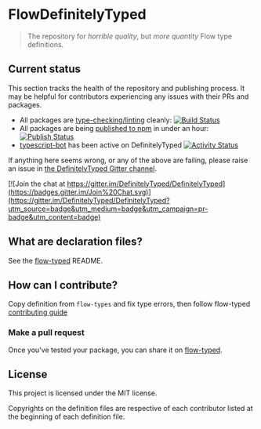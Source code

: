 # FlowDefinitelyTyped

> The repository for *horrible quality*, but *more quantity* Flow type definitions.

## Current status

This section tracks the health of the repository and publishing process.
It may be helpful for contributors experiencing any issues with their PRs and packages.

* All packages are [type-checking/linting](https://github.com/Microsoft/dtslint) cleanly: [![Build Status](https://travis-ci.org/DefinitelyTyped/DefinitelyTyped.svg?branch=master)](https://travis-ci.org/DefinitelyTyped/DefinitelyTyped)
* All packages are being [published to npm](https://github.com/Microsoft/types-publisher) in under an hour: [![Publish Status](https://typescript.visualstudio.com/TypeScript/_apis/build/status/sandersn.types-publisher-watchdog)](https://typescript.visualstudio.com/TypeScript/_build/latest?definitionId=13)
* [typescript-bot](https://github.com/typescript-bot) has been active on DefinitelyTyped [![Activity Status](https://typescript.visualstudio.com/TypeScript/_apis/build/status/sandersn.typescript-bot-watchdog)](https://typescript.visualstudio.com/TypeScript/_build/latest?definitionId=14)

If anything here seems wrong, or any of the above are failing, please raise an issue in [the DefinitelyTyped Gitter channel](https://gitter.im/DefinitelyTyped/DefinitelyTyped).

[![Join the chat at https://gitter.im/DefinitelyTyped/DefinitelyTyped](https://badges.gitter.im/Join%20Chat.svg)](https://gitter.im/DefinitelyTyped/DefinitelyTyped?utm_source=badge&utm_medium=badge&utm_campaign=pr-badge&utm_content=badge)

## What are declaration files?

See the [flow-typed](https://github.com/flow-typed/flow-typed) README.

## How can I contribute?

Copy definition from `flow-types` and fix type errors, then follow flow-typed [contributing guide](https://github.com/flow-typed/flow-typed/tree/master/CONTRIBUTING.md)

### Make a pull request

Once you've tested your package, you can share it on [flow-typed](https://github.com/flow-typed/flow-typed/pulls).

## License

This project is licensed under the MIT license.

Copyrights on the definition files are respective of each contributor listed at the beginning of each definition file.
